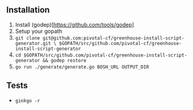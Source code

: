 Installation
------------
1. Install (godep)[https://github.com/tools/godep]
1. Setup your gopath
1. `git clone git@github.com:pivotal-cf/greenhouse-install-script-generator.git \
   $GOPATH/src/github.com/pivotal-cf/greenhouse-install-script-generator`
1. `cd $GOPATH/src/github.com/pivotal-cf/greenhouse-install-script-generator &&
   godep restore`
1. `go run ./generate/generate.go BOSH_URL OUTPUT_DIR`


Tests
-------------------
- `ginkgo -r`
